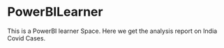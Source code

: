 # PowerBILearner

This is a PowerBI learner Space. Here we get the analysis report on India Covid Cases.
